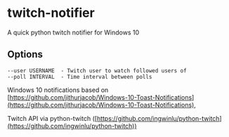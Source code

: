 # twitch-notifier
A quick python twitch notifier for Windows 10

## Options
    --user USERNAME  - Twitch user to watch followed users of
    --poll INTERVAL  - Time interval between polls


Windows 10 notifications based on [https://github.com/jithurjacob/Windows-10-Toast-Notifications](https://github.com/jithurjacob/Windows-10-Toast-Notifications),

Twitch API via python-twitch ([https://github.com/ingwinlu/python-twitch](https://github.com/ingwinlu/python-twitch))